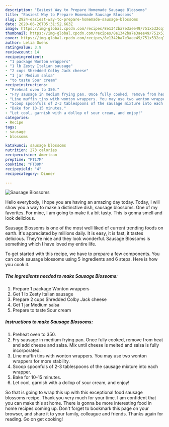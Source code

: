 ```yaml
---
description: "Easiest Way to Prepare Homemade Sausage Blossoms"
title: "Easiest Way to Prepare Homemade Sausage Blossoms"
slug: 2924-easiest-way-to-prepare-homemade-sausage-blossoms
date: 2020-06-26T05:31:52.663Z
image: https://img-global.cpcdn.com/recipes/8e1342ba7e3aee49/751x532cq70/sausage-blossoms-recipe-main-photo.jpg
thumbnail: https://img-global.cpcdn.com/recipes/8e1342ba7e3aee49/751x532cq70/sausage-blossoms-recipe-main-photo.jpg
cover: https://img-global.cpcdn.com/recipes/8e1342ba7e3aee49/751x532cq70/sausage-blossoms-recipe-main-photo.jpg
author: Lelia Owens
ratingvalue: 3.9
reviewcount: 14
recipeingredient:
- "1 package Wonton wrappers"
- "1 lb Zesty Italian sausage"
- "2 cups Shredded Colby Jack cheese"
- "1 jar Medium salsa"
- "to taste Sour cream"
recipeinstructions:
- "Preheat oven to 350."
- "Fry sausage in medium frying pan. Once fully cooked, remove from heat and add cheese and salsa. Mix until cheese is melted and salsa is fully incorporated."
- "Line muffin tins with wonton wrappers. You may use two wonton wrappers for more stability."
- "Scoop spoonfuls of 2-3 tablespoons of the sausage mixture into each wrapper."
- "Bake for 10-15 minutes."
- "Let cool, garnish with a dollop of sour cream, and enjoy!"
categories:
- Recipe
tags:
- sausage
- blossoms

katakunci: sausage blossoms 
nutrition: 273 calories
recipecuisine: American
preptime: "PT17M"
cooktime: "PT39M"
recipeyield: "4"
recipecategory: Dinner

---
```



![Sausage Blossoms](https://img-global.cpcdn.com/recipes/8e1342ba7e3aee49/751x532cq70/sausage-blossoms-recipe-main-photo.jpg)

Hello everybody, I hope you are having an amazing day today. Today, I will show you a way to make a distinctive dish, sausage blossoms. One of my favorites. For mine, I am going to make it a bit tasty. This is gonna smell and look delicious.

Sausage Blossoms is one of the most well liked of current trending foods on earth. It's appreciated by millions daily. It is easy, it is fast, it tastes delicious. They're nice and they look wonderful. Sausage Blossoms is something which I have loved my entire life.




To get started with this recipe, we have to prepare a few components. You can cook sausage blossoms using 5 ingredients and 6 steps. Here is how you cook it.

<!--inarticleads1-->

##### The ingredients needed to make Sausage Blossoms:

1. Prepare 1 package Wonton wrappers
1. Get 1 lb Zesty Italian sausage
1. Prepare 2 cups Shredded Colby Jack cheese
1. Get 1 jar Medium salsa
1. Prepare to taste Sour cream




<!--inarticleads2-->

##### Instructions to make Sausage Blossoms:

1. Preheat oven to 350.
1. Fry sausage in medium frying pan. Once fully cooked, remove from heat and add cheese and salsa. Mix until cheese is melted and salsa is fully incorporated.
1. Line muffin tins with wonton wrappers. You may use two wonton wrappers for more stability.
1. Scoop spoonfuls of 2-3 tablespoons of the sausage mixture into each wrapper.
1. Bake for 10-15 minutes.
1. Let cool, garnish with a dollop of sour cream, and enjoy!




So that is going to wrap this up with this exceptional food sausage blossoms recipe. Thank you very much for your time. I am confident that you can make this at home. There is gonna be more interesting food in home recipes coming up. Don't forget to bookmark this page on your browser, and share it to your family, colleague and friends. Thanks again for reading. Go on get cooking!
